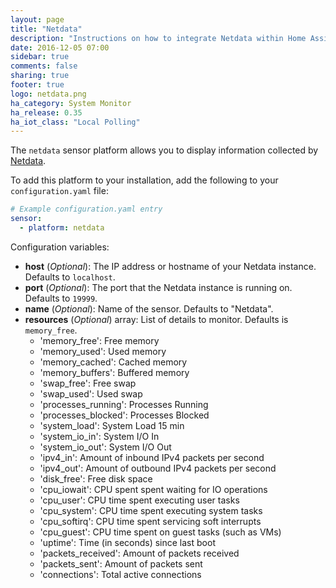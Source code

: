```yaml
---
layout: page
title: "Netdata"
description: "Instructions on how to integrate Netdata within Home Assistant."
date: 2016-12-05 07:00
sidebar: true
comments: false
sharing: true
footer: true
logo: netdata.png
ha_category: System Monitor
ha_release: 0.35
ha_iot_class: "Local Polling"
---
```



The `netdata` sensor platform allows you to display information collected by [Netdata](http://my-netdata.io/).

To add this platform to your installation, add the following to your `configuration.yaml` file:

```yaml
# Example configuration.yaml entry
sensor:
  - platform: netdata
```

Configuration variables:

- **host** (*Optional*): The IP address or hostname of your Netdata instance. Defaults to `localhost`.
- **port** (*Optional*): The port that the Netdata instance is running on. Defaults to `19999`.
- **name** (*Optional*): Name of the sensor. Defaults to "Netdata".
- **resources** (*Optional*) array: List of details to monitor. Defaults is `memory_free`.
  - 'memory_free': Free memory
  - 'memory_used': Used memory
  - 'memory_cached': Cached memory
  - 'memory_buffers': Buffered memory
  - 'swap_free': Free swap
  - 'swap_used': Used swap
  - 'processes_running': Processes Running
  - 'processes_blocked': Processes Blocked
  - 'system_load': System Load 15 min
  - 'system_io_in': System I/O In
  - 'system_io_out': System I/O Out
  - 'ipv4_in': Amount of inbound IPv4 packets per second
  - 'ipv4_out': Amount of outbound IPv4 packets per second
  - 'disk_free': Free disk space
  - 'cpu_iowait': CPU spent spent waiting for IO operations
  - 'cpu_user': CPU time spent executing user tasks
  - 'cpu_system': CPU time spent executing system tasks
  - 'cpu_softirq': CPU time spent servicing soft interrupts
  - 'cpu_guest': CPU time spent on guest tasks (such as VMs)
  - 'uptime': Time (in seconds) since last boot
  - 'packets_received': Amount of packets received
  - 'packets_sent': Amount of packets sent
  - 'connections': Total active connections
